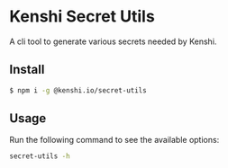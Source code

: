 # Kenshi Secret Utils

A cli tool to generate various secrets needed by Kenshi.

## Install

```bash
$ npm i -g @kenshi.io/secret-utils
```

## Usage

Run the following command to see the available options:

```bash
secret-utils -h
```

